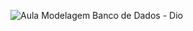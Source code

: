 ![Aula Modelagem Banco de Dados - Dio](https://github.com/user-attachments/assets/53fe11ec-86f4-4204-a766-7104e0a49780)
